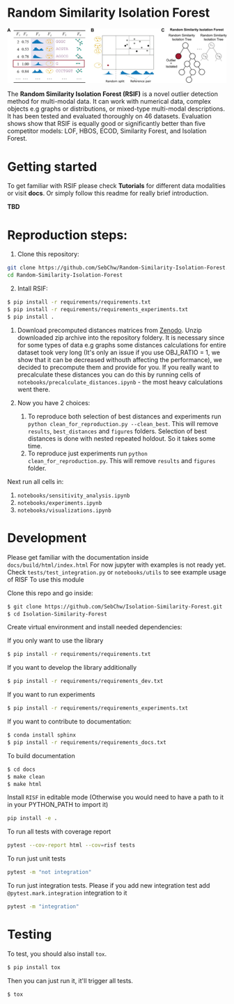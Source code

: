 Random Similarity Isolation Forest
==============================

![Example of training a Random Similarity Isolation Forest](docs/rsif_example.jpg)

The **Random Similarity Isolation Forest (RSIF)** is a novel outlier detection method for multi-modal data. It can work with numerical data, complex objects e.g graphs or distributions, or mixed-type multi-modal descriptions. It has been tested and evaluated thoroughly on 46 datasets. Evaluation shows show that RSIF is equally good or significantly better than five competitor models: LOF, HBOS, ECOD, Similarity Forest, and Isolation Forest.

# Getting started
To get familiar with RSIF please check **Tutorials** for different data modalities or visit **docs**. Or simply follow this readme for really brief introduction.

**TBD**
# Reproduction steps: 
1. Clone this repository:
```sh
git clone https://github.com/SebChw/Random-Similarity-Isolation-Forest.git
cd Random-Similarity-Isolation-Forest
```
2. Intall RSIF:
```sh
$ pip install -r requirements/requirements.txt
$ pip install -r requirements/requirements_experiments.txt
$ pip install .
```
1. Download precomputed distances matrices from [Zenodo](https://zenodo.org/record/8328048). Unzip downloaded zip archive into the repository foldery. It is necessary since for some types of data e.g graphs some distances calculations for entire dataset took very long (It's only an issue if you use OBJ_RATIO = 1, we show that it can be decreased withouth affecting the performance), we decided to precompute them and provide for you. If you really want to precalculate these distances you can do this by running cells of `notebooks/precalculate_distances.ipynb` - the most heavy calculations went there.
   
2. Now you have 2 choices:
   1. To reproduce both selection of best distances and experiments run `python clean_for_reproduction.py --clean_best`. This will remove `results`, `best_distances` and `figures` folders. Selection of best distances is done with nested repeated holdout. So it takes some time.
   2. To reproduce just experiments run `python clean_for_reproduction.py`. This will remove `results` and `figures` folder.


Next run all cells in:
1. `notebooks/sensitivity_analysis.ipynb`
2. `notebooks/experiments.ipynb`
3. `notebooks/visualizations.ipynb`


# Development

Please get familiar with the documentation inside `docs/build/html/index.html`
For now jupyter with examples is not ready yet. Check `tests/test_integration.py` or `notebooks/utils` to see example usage of RISF
To use this module

Clone this repo and go inside:
```sh
$ git clone https://github.com/SebChw/Isolation-Similarity-Forest.git
$ cd Isolation-Similarity-Forest
```

Create virtual environment and install needed dependencies:

If you only want to use the library
```sh
$ pip install -r requirements/requirements.txt
```

If you want to develop the library additionally
```sh
$ pip install -r requirements/requirements_dev.txt
```

If you want to run experiments
```sh
$ pip install -r requirements/requirements_experiments.txt
```

If you want to contribute to documentation:
```sh
$ conda install sphinx
$ pip install -r requirements/requirements_docs.txt

```
 To build documentation
 ```sh
$ cd docs
$ make clean
$ make html
 ```

Install `RISF` in editable mode (Otherwise you would need to have a path to it in your PYTHON_PATH to import it)
```sh
pip install -e .
```

To run all tests with coverage report
```sh
pytest --cov-report html --cov=risf tests
```

To run just unit tests
```sh
pytest -m "not integration"
```

To run just integration tests. Please if you add new integration test add `@pytest.mark.integration` integration to it
```sh
pytest -m "integration"
```

# Testing
To test, you should also install `tox`.

```sh 
$ pip install tox 
```
Then you can just run it, it'll trigger all tests.
```sh
$ tox
```